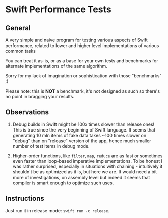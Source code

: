 # Swift Performance Tests

## General

A very simple and naive program for testing various aspects of Swift performance, related to lower and higher level implementations of various common tasks

You can treat it as-is, or as a base for your own tests and benchmarks for alternate implementations of the same algorithm.

Sorry for my lack of imagination or sophistication with those "benchmarks" ;)

Please note: this is **NOT** a benchmark, it's not designed as such so there's no point in bragging your results.

## Observations

1. Debug builds in Swift might be 100x times slower than release ones! This is true since the very beginning of Swift language. It seems that generating 10 mln items of fake data takes ~100 times slower on "debug" than on "release" version of the app, hence much smaller number of test items in debug mode.

2. Higher-order functions, like `filter`, `map`, `reduce` are as fast or sometimes even faster than loop-based imperative implementations. To be honest I was rather surprised, especially in situations with chaining - intuitively it shouldn't be as optimized as it is, but here we are. It would need a bit more of investigations, on assembly level but indeed it seems that compiler is smart enough to optimize such uses.

## Instructions

Just run it in release mode: `swift run -c release`.
